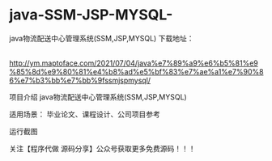 # java-SSM-JSP-MYSQL-
java物流配送中心管理系统(SSM,JSP,MYSQL)
 下载地址：

​http://ym.maptoface.com/2021/07/04/java%e7%89%a9%e6%b5%81%e9%85%8d%e9%80%81%e4%b8%ad%e5%bf%83%e7%ae%a1%e7%90%86%e7%b3%bb%e7%bb%9fssmjspmysql/

项目介绍
java物流配送中心管理系统(SSM,JSP,MYSQL)

适用场景：
毕业论文、课程设计、公司项目参考

运行截图
















关注【程序代做 源码分享】公众号获取更多免费源码！！！


